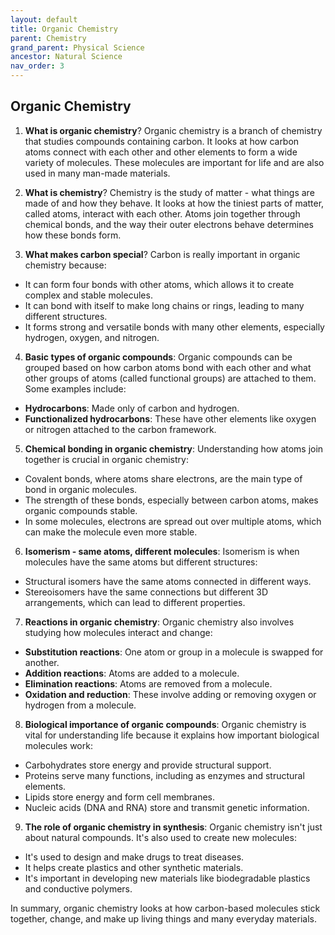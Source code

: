 ```yaml
---
layout: default
title: Organic Chemistry
parent: Chemistry
grand_parent: Physical Science
ancestor: Natural Science
nav_order: 3
---
```


## Organic Chemistry

1. **What is organic chemistry**? Organic chemistry is a branch of chemistry that studies compounds containing carbon. It looks at how carbon atoms connect with each other and other elements to form a wide variety of molecules. These molecules are important for life and are also used in many man-made materials.

2. **What is chemistry**? Chemistry is the study of matter - what things are made of and how they behave. It looks at how the tiniest parts of matter, called atoms, interact with each other. Atoms join together through chemical bonds, and the way their outer electrons behave determines how these bonds form.

3. **What makes carbon special**? Carbon is really important in organic chemistry because:
- It can form four bonds with other atoms, which allows it to create complex and stable molecules.
- It can bond with itself to make long chains or rings, leading to many different structures.
- It forms strong and versatile bonds with many other elements, especially hydrogen, oxygen, and nitrogen.

4. **Basic types of organic compounds**: Organic compounds can be grouped based on how carbon atoms bond with each other and what other groups of atoms (called functional groups) are attached to them. Some examples include:
- **Hydrocarbons**: Made only of carbon and hydrogen.
- **Functionalized hydrocarbons**: These have other elements like oxygen or nitrogen attached to the carbon framework.

5. **Chemical bonding in organic chemistry**: Understanding how atoms join together is crucial in organic chemistry:
- Covalent bonds, where atoms share electrons, are the main type of bond in organic molecules.
- The strength of these bonds, especially between carbon atoms, makes organic compounds stable.
- In some molecules, electrons are spread out over multiple atoms, which can make the molecule even more stable.

6. **Isomerism - same atoms, different molecules**: Isomerism is when molecules have the same atoms but different structures:
- Structural isomers have the same atoms connected in different ways.
- Stereoisomers have the same connections but different 3D arrangements, which can lead to different properties.

7. **Reactions in organic chemistry**: Organic chemistry also involves studying how molecules interact and change:
- **Substitution reactions**: One atom or group in a molecule is swapped for another.
- **Addition reactions**: Atoms are added to a molecule.
- **Elimination reactions**: Atoms are removed from a molecule.
- **Oxidation and reduction**: These involve adding or removing oxygen or hydrogen from a molecule.

8. **Biological importance of organic compounds**: Organic chemistry is vital for understanding life because it explains how important biological molecules work:
- Carbohydrates store energy and provide structural support.
- Proteins serve many functions, including as enzymes and structural elements.
- Lipids store energy and form cell membranes.
- Nucleic acids (DNA and RNA) store and transmit genetic information.

9. **The role of organic chemistry in synthesis**: Organic chemistry isn't just about natural compounds. It's also used to create new molecules:
- It's used to design and make drugs to treat diseases.
- It helps create plastics and other synthetic materials.
- It's important in developing new materials like biodegradable plastics and conductive polymers.

In summary, organic chemistry looks at how carbon-based molecules stick together, change, and make up living things and many everyday materials.

